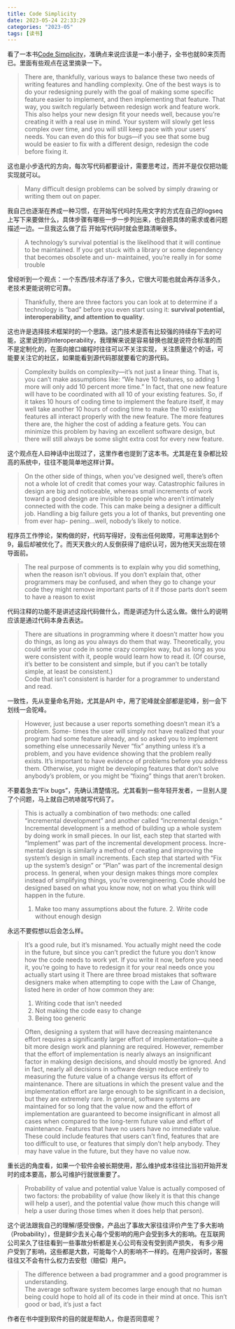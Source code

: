 ```yaml
---
title: Code Simplicity
date: 2023-05-24 22:33:29
categories: "2023-05"
tags: [读书]
---
```


看了一本书[Code Simplicity](https://www.codesimplicity.com/book.pdf)，准确点来说应该是一本小册子，全书也就80来页而已。里面有些观点在这里摘录一下。

> There are, thankfully, various ways to balance these two needs of writing features and handling complexity. One of the best ways is to do your redesigning purely with the goal of making some specific feature easier to implement, and then implementing that feature. That way, you switch regularly between redesign work and feature work. This also helps your new design fit your needs well, because you’re creating it with a real use in mind. Your system will slowly get less complex over time, and you will still keep pace with your users’ needs. You can even do this for bugs—if you see that some bug would be easier to fix with a different design, redesign the code before fixing it.

这也是小步迭代的方向，每次写代码都要设计，需要思考过，而并不是仅仅把功能实现就可以。

> Many difficult design problems can be solved by simply drawing or writing them out on paper. 

我自己也逐渐在养成一种习惯，在开始写代吗时先用文字的方式在自己的logseq 上写下来要做什么，具体步骤有哪些一步一步列出来，也会把具体的需求或者问题描述一边。一旦我这么做了后
开始写代码时就会思路清晰很多。

> A technology’s survival potential is the likelihood that it will continue to be maintained. If you get stuck with a library or some dependency that becomes obsolete and un- maintained, you’re really in for some trouble 

曾经听到一个观点：一个东西/技术存活了多久，它很大可能也就会再存活多久，老技术更能说明它可靠。

> Thankfully, there are three factors you can look at to determine if a technology is “bad” before you even start using it: **survival potential, interoperability, and attention to quality**.

这也许是选择技术框架时的一个思路。这门技术是否有比较强的持续存下去的可能，这里说到的interoperability，我理解来说是容易替换也就是说符合标准的而不是定制化的，在面向接口编程时往往可以不关注实现，
关注质量这个的话，可能要关注它的社区，如果能看到源代码那就要看它的源代码。

> Complexity builds on complexity—it’s not just a linear thing. That is, you can’t make assumptions like: “We have 10 features, so adding 1 more will only add 10 percent more time.” In fact, that one new feature will have to be coordinated with all 10 of your existing features. So, if it takes 10 hours of coding time to implement the feature itself, it may well take another 10 hours of coding time to make the 10 existing features all interact properly with the new feature. The more features there are, the higher the cost of adding a feature gets. You can minimize this problem by having an excellent software design, but there will still always be some slight extra cost for every new feature. 


这个观点在人曰神话中出现过了，这里作者也提到了这本书。尤其是在复杂都比较高的系统中，往往不能简单地这样计算。

> On the other side of things, when you’ve designed well, there’s often not a whole lot of credit that comes your way. Catastrophic failures in design are big and noticeable, whereas small increments of work toward a good design are invisible to people who aren’t intimately connected with the code. This can make being a designer a difficult job. Handling a big failure gets you a lot of thanks, but preventing one from ever hap- pening...well, nobody’s likely to notice. 

程序员工作悖论，架构做的好，代码写得好，没有出任何故障，可用率达到6个9，最后却被优化了。而天天救火的人反倒获得了组织认可，因为他天天出现在领导面前。

> The real purpose of comments is to explain why you did something, when the reason isn’t obvious. If you don’t explain that, other programmers may be confused, and when they go to change your code they might remove important parts of it if those parts don’t seem to have a reason to exist

代码注释的功能不是讲述这段代码做什么，而是讲述为什么这么做。做什么的说明应该是通过代码本身去表达。

> There are situations in programming where it doesn’t matter how you do things, as long as you always do them that way. Theoretically, you could write your code in some crazy complex way, but as long as you were consistent with it, people would learn how to read it. (Of course, it’s better to be consistent and simple, but if you can’t be totally simple, at least be consistent.)  
> Code that isn’t consistent is harder for a programmer to understand and read.

一致性，先从变量命名开始，尤其是API 中，用了驼峰就全部都是驼峰，别一会下划线一会驼峰。

> However, just because a user reports something doesn’t mean it’s a problem. Some- times the user will simply not have realized that your program had some feature already, and so asked you to implement something else unnecessarily 
> Never “fix” anything unless it’s a problem, and you have evidence showing that the problem really exists. It’s important to have evidence of problems before you address them. Otherwise, you might be developing features that don’t solve anybody’s problem, or you might be “fixing” things that aren’t broken. 

不要着急去“Fix bugs”，先确认清楚情况。尤其看到一些年轻开发者，一旦别人提了个问题，马上就自己吭哧就写代码了。

> This is actually a combination of two methods: one called “incremental development” and another called “incremental design.” Incremental development is a method of building up a whole system by doing work in small pieces. In our list, each step that started with “Implement” was part of the incremental development process. Incre- mental design is similarly a method of creating and improving the system’s design in small increments. Each step that started with “Fix up the system’s design” or “Plan” was part of the incremental design process. 
> In general, when your design makes things more complex instead of simplifying things, you’re overengineering. 
> Code should be designed based on what you know now, not on what you think will happen in the future. 
>	1. Make too many assumptions about the future. 2. Write code without enough design 

永远不要假想以后会怎么样。

> It’s a good rule, but it’s misnamed. You actually might need the code in the future, but since you can’t predict the future you don’t know how the code needs to work yet. If you write it now, before you need it, you’re going to have to redesign it for your real needs once you actually start using it 
> There are three broad mistakes that software designers make when attempting to cope with the Law of Change, listed here in order of how common they are: 
> 1. Writing code that isn’t needed 
> 2. Not making the code easy to change 
> 3. Being too generic 


> Often, designing a system that will have decreasing maintenance effort requires a significantly larger effort of implementation—quite a bit more design work and planning are required. However, remember that the effort of implementation is nearly always an insignificant factor in making design decisions, and should mostly be ignored. 
> And in fact, nearly all decisions in software design reduce entirely to measuring the future value of a change versus its effort of maintenance. There are situations in which the present value and the implementation effort are large enough to be significant in a decision, but they are extremely rare. In general, software systems are maintained for so long that the value now and the effort of implementation are guaranteed to become insignificant in almost all cases when compared to the long-term future value and effort of maintenance. 
> Features that have no users have no immediate value. These could include features that users can’t find, features that are too difficult to use, or features that simply don’t help anybody. They may have value in the future, but they have no value now. 

重长远的角度看，如果一个软件会被长期使用，那么维护成本往往比当初开始开发时的成本要高，那么可维护行就很重要了。


> Probability of value and potential value Value is actually composed of two factors: the probability of value (how likely it is that this change will help a user), and the potential value (how much this change will help a user during those times when it does help that person). 

这个说法跟我自己的理解/感受很像，产品出了事故大家往往评价产生了多大影响（Probability），但是鲜少去关心每个受影响的用户会受到多大的影响。在互联网公司呆久了往往看到一些事故分析都是关心公司有没有受到资产损失，
有多少用户受到了影响，这些都是大数，可能每个人的影响不一样的。在用户投诉时，客服往往又不会有什么权力去安慰（赔偿）用户。


> The difference between a bad programmer and a good programmer is understanding.   
> The average software system becomes large enough that no human being could hope to hold all of its code in their mind at once. This isn’t good or bad, it’s just a fact 

作者在书中提到软件的目的就是帮助人，你是否同意呢？
